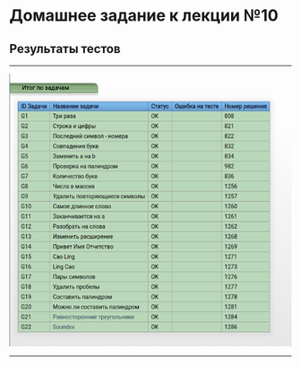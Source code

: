# Домашнее задание к лекции №10

## Результаты тестов

---

![Скрин итога](./img/result_G.png)

---
